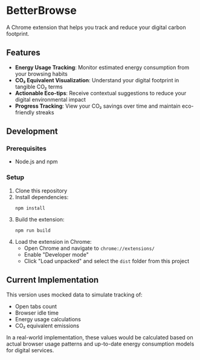 # BetterBrowse

A Chrome extension that helps you track and reduce your digital carbon footprint.

## Features

- **Energy Usage Tracking**: Monitor estimated energy consumption from your browsing habits
- **CO₂ Equivalent Visualization**: Understand your digital footprint in tangible CO₂ terms
- **Actionable Eco-tips**: Receive contextual suggestions to reduce your digital environmental impact
- **Progress Tracking**: View your CO₂ savings over time and maintain eco-friendly streaks

## Development

### Prerequisites

- Node.js and npm

### Setup

1. Clone this repository
2. Install dependencies:
   ```
   npm install
   ```
3. Build the extension:
   ```
   npm run build
   ```
4. Load the extension in Chrome:
   - Open Chrome and navigate to `chrome://extensions/`
   - Enable "Developer mode"
   - Click "Load unpacked" and select the `dist` folder from this project

## Current Implementation

This version uses mocked data to simulate tracking of:
- Open tabs count
- Browser idle time
- Energy usage calculations
- CO₂ equivalent emissions

In a real-world implementation, these values would be calculated based on actual browser usage patterns and up-to-date energy consumption models for digital services.
